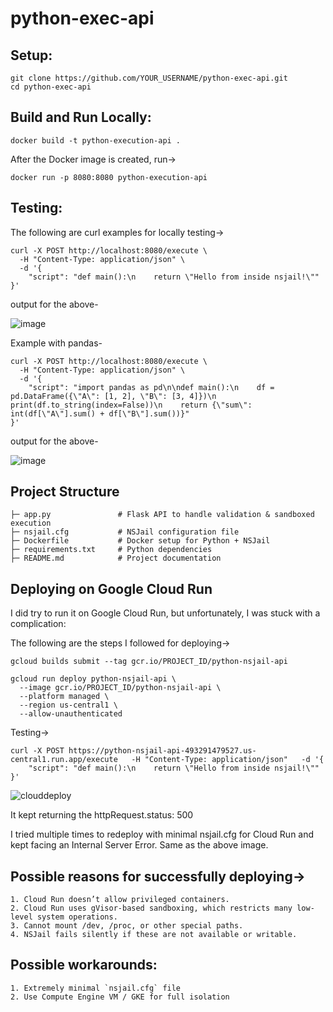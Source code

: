 # python-exec-api

## Setup:
```
git clone https://github.com/YOUR_USERNAME/python-exec-api.git
cd python-exec-api
```

## Build and Run Locally:
```
docker build -t python-execution-api .
```
After the Docker image is created, run->
```
docker run -p 8080:8080 python-execution-api
```
## Testing:
The following are curl examples for locally testing->
```
curl -X POST http://localhost:8080/execute \
  -H "Content-Type: application/json" \
  -d '{
    "script": "def main():\n    return \"Hello from inside nsjail!\""
}'
```
output for the above-


![image](https://github.com/user-attachments/assets/02b4a3e7-ff05-4f78-8a86-a1374eab602a)

Example with pandas-
```
curl -X POST http://localhost:8080/execute \
  -H "Content-Type: application/json" \
  -d '{
    "script": "import pandas as pd\n\ndef main():\n    df = pd.DataFrame({\"A\": [1, 2], \"B\": [3, 4]})\n    print(df.to_string(index=False))\n    return {\"sum\": int(df[\"A\"].sum() + df[\"B\"].sum())}"
}'
```
output for the above-

![image](https://github.com/user-attachments/assets/0d9b74c7-d15f-4494-99dc-0fe424373835)


## Project Structure
```
├─ app.py               # Flask API to handle validation & sandboxed execution
├─ nsjail.cfg           # NSJail configuration file
├─ Dockerfile           # Docker setup for Python + NSJail
├─ requirements.txt     # Python dependencies
├─ README.md            # Project documentation
```

## Deploying on Google Cloud Run
I did try to run it on Google Cloud Run, but unfortunately, I was stuck with a complication:

The following are the steps I followed for deploying->
```
gcloud builds submit --tag gcr.io/PROJECT_ID/python-nsjail-api

gcloud run deploy python-nsjail-api \
  --image gcr.io/PROJECT_ID/python-nsjail-api \
  --platform managed \
  --region us-central1 \
  --allow-unauthenticated
```
Testing->

```
curl -X POST https://python-nsjail-api-493291479527.us-central1.run.app/execute   -H "Content-Type: application/json"   -d '{
    "script": "def main():\n    return \"Hello from inside nsjail!\""
}'
```
![clouddeploy](https://github.com/user-attachments/assets/eead980f-2045-42d0-81ab-15654a87e214)

It kept returning the httpRequest.status: 500

I tried multiple times to redeploy with minimal nsjail.cfg for Cloud Run and kept facing an Internal Server Error. Same as the above image.

## Possible reasons for successfully deploying->
```
1. Cloud Run doesn’t allow privileged containers.
2. Cloud Run uses gVisor-based sandboxing, which restricts many low-level system operations. 
3. Cannot mount /dev, /proc, or other special paths.
4. NSJail fails silently if these are not available or writable.
```

## Possible workarounds:
```
1. Extremely minimal `nsjail.cfg` file
2. Use Compute Engine VM / GKE for full isolation
```










